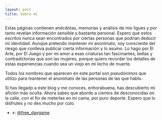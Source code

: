 ```yaml
---
layout: post
title: Sobre mí
---
```


Estas páginas contienen anécdotas, memorias y análisis de mis ligues y por tanto revelan información sensible y bastante personal. Espero que estos escritos nunca sean encontrados por ciertas personas que podrían deducir mi identidad. Aunque pretendo mantener mi anonimato, soy consciente del riesgo que conlleva publicar cierta información y lo asumo. Lo hago por El Arte, por El Juego y por mi amor a esas criaturas tan fascinantes, bellas y contradictorias que son las mujeres, porque quiero recordar los detalles de estas experiencias cuando sea un viejo en mi lecho de muerte.

Todos los nombres que aparecen en este portal son pseudónimos que utilizo para mantener el anonimato de las personas de las que hablo.

Si has llegado a este blog y me conoces, enhorabuena, has descubierto mi afición más oculta. Ahora sabes que abordo a cientos de desconocidas en la calle, con el fin de meterlas en mi cama, por puro deporte. Espero que lo disfrutes y no des mucho por culo.

- x: [@free_daygame](https://twitter.com/free_daygame)